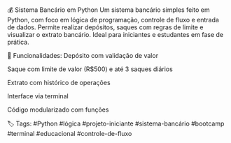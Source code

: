 💰 Sistema Bancário em Python
Um sistema bancário simples feito em Python, com foco em lógica de programação, controle de fluxo e entrada de dados. Permite realizar depósitos, saques com regras de limite e visualizar o extrato bancário. Ideal para iniciantes e estudantes em fase de prática.

🔧 Funcionalidades:
Depósito com validação de valor

Saque com limite de valor (R$500) e até 3 saques diários

Extrato com histórico de operações

Interface via terminal

Código modularizado com funções

🏷️ Tags:
#Python #lógica #projeto-iniciante #sistema-bancário #bootcamp #terminal #educacional #controle-de-fluxo
